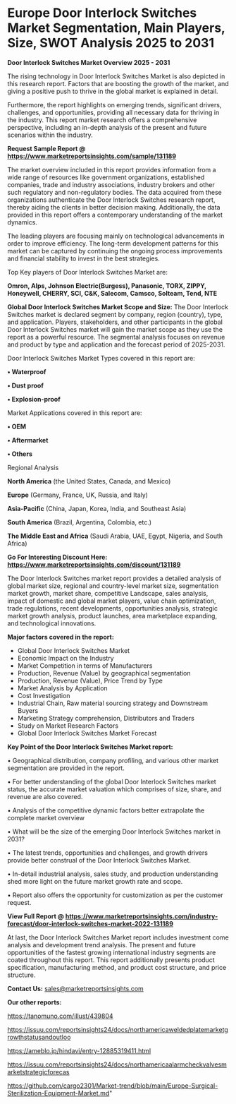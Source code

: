 # Europe Door Interlock Switches Market Segmentation, Main Players, Size, SWOT Analysis 2025 to 2031

<Strong> Door Interlock Switches Market Overview 2025 - 2031</strong>

The rising technology in Door Interlock Switches Market is also depicted in this research report. Factors that are boosting the growth of the market, and giving a positive push to thrive in the global market is explained in detail.

Furthermore, the report highlights on emerging trends, significant drivers, challenges, and opportunities, providing all necessary data for thriving in the industry. This report market research offers a comprehensive perspective, including an in-depth analysis of the present and future scenarios within the industry.

<strong>Request Sample Report @ <a href=https://www.marketreportsinsights.com/sample/131189>https://www.marketreportsinsights.com/sample/131189</a></strong>

The market overview included in this report provides information from a wide range of resources like government organizations, established companies, trade and industry associations, industry brokers and other such regulatory and non-regulatory bodies. The data acquired from these organizations authenticate the Door Interlock Switches research report, thereby aiding the clients in better decision making. Additionally, the data provided in this report offers a contemporary understanding of the market dynamics.

The leading players are focusing mainly on technological advancements in order to improve efficiency. The long-term development patterns for this market can be captured by continuing the ongoing process improvements and financial stability to invest in the best strategies.

Top Key players of Door Interlock Switches Market are:

<strong>Omron, Alps, Johnson Electric(Burgess), Panasonic, TORX, ZIPPY, Honeywell, CHERRY, SCI, C&K, Salecom, Camsco, Solteam, Tend, NTE</strong>

<strong><b>Global Door Interlock Switches Market Scope and Size:</b></strong>
The Door Interlock Switches market is declared segment by company, region (country), type, and application. Players, stakeholders, and other participants in the global Door Interlock Switches market will gain the market scope as they use the report as a powerful resource. The segmental analysis focuses on revenue and product by type and application and the forecast period of 2025-2031.

Door Interlock Switches Market Types covered in this report are:

<strong>• Waterproof

• Dust proof

• Explosion-proof</strong>

Market Applications covered in this report are:

<strong>• OEM

• Aftermarket

• Others</strong> 

Regional Analysis

<strong>North America</strong> (the United States, Canada, and Mexico)

<strong>Europe</strong> (Germany, France, UK, Russia, and Italy)

<strong>Asia-Pacific</strong> (China, Japan, Korea, India, and Southeast Asia)

<strong>South America</strong> (Brazil, Argentina, Colombia, etc.)

<strong>The Middle East and Africa</strong> (Saudi Arabia, UAE, Egypt, Nigeria, and South Africa)

<strong>Go For Interesting Discount Here: <a href=https://www.marketreportsinsights.com/discount/131189>https://www.marketreportsinsights.com/discount/131189</a></strong>

The Door Interlock Switches market report provides a detailed analysis of global market size, regional and country-level market size, segmentation market growth, market share, competitive Landscape, sales analysis, impact of domestic and global market players, value chain optimization, trade regulations, recent developments, opportunities analysis, strategic market growth analysis, product launches, area marketplace expanding, and technological innovations.

<strong><b>Major factors covered in the report:</b></strong>
<ul>
  <li>Global Door Interlock Switches Market </li>
  <li>Economic Impact on the Industry</li>
  <li>Market Competition in terms of Manufacturers</li>
  <li>Production, Revenue (Value) by geographical segmentation</li>
  <li>Production, Revenue (Value), Price Trend by Type</li>
  <li>Market Analysis by Application</li>
  <li>Cost Investigation</li>
  <li>Industrial Chain, Raw material sourcing strategy and Downstream Buyers</li>
  <li>Marketing Strategy comprehension, Distributors and Traders</li>
  <li>Study on Market Research Factors</li>
  <li>Global Door Interlock Switches Market Forecast</li>
</ul>

<strong><b>Key Point of the Door Interlock Switches Market report:</b></strong>

• Geographical distribution, company profiling, and various other market segmentation are provided in the report.

• For better understanding of the global Door Interlock Switches market status, the accurate market valuation which comprises of size, share, and revenue are also covered.

• Analysis of the competitive dynamic factors better extrapolate the complete market overview

• What will be the size of the emerging Door Interlock Switches market in 2031?

• The latest trends, opportunities and challenges, and growth drivers provide better construal of the Door Interlock Switches Market.

• In-detail industrial analysis, sales study, and production understanding shed more light on the future market growth rate and scope.

• Report also offers the opportunity for customization as per the customer request.

<strong><b>View Full Report @ <a href=https://www.marketreportsinsights.com/industry-forecast/door-interlock-switches-market-2022-131189>https://www.marketreportsinsights.com/industry-forecast/door-interlock-switches-market-2022-131189</a></b></strong>


At last, the Door Interlock Switches Market report includes investment come analysis and development trend analysis. The present and future opportunities of the fastest growing international industry segments are coated throughout this report. This report additionally presents product specification, manufacturing method, and product cost structure, and price structure.

<strong>Contact Us:</strong>
sales@marketreportsinsights.com

<strong>Our other reports:</strong>

<a href=https://tanomuno.com/illust/439804>https://tanomuno.com/illust/439804</a>

<a href=https://issuu.com/reportsinsights24/docs/northamericaweldedplatemarketgrowthstatusandoutloo>https://issuu.com/reportsinsights24/docs/northamericaweldedplatemarketgrowthstatusandoutloo</a>

<a href=https://ameblo.jp/hindavi/entry-12885319411.html>https://ameblo.jp/hindavi/entry-12885319411.html</a>

<a href=https://issuu.com/reportsinsights24/docs/northamericaalarmcheckvalvesmarketstrategicforecas>https://issuu.com/reportsinsights24/docs/northamericaalarmcheckvalvesmarketstrategicforecas</a>

<a href=https://github.com/cargo2301/Market-trend/blob/main/Europe-Surgical-Sterilization-Equipment-Market.md>https://github.com/cargo2301/Market-trend/blob/main/Europe-Surgical-Sterilization-Equipment-Market.md</a>"
